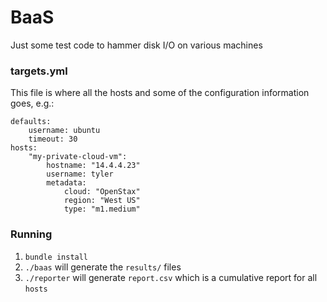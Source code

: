 # BaaS

Just some test code to hammer disk I/O on various machines

### targets.yml

This file is where all the hosts and some of the configuration information
goes, e.g.:


```
defaults:
    username: ubuntu
    timeout: 30
hosts:
    "my-private-cloud-vm":
        hostname: "14.4.4.23"
        username: tyler
        metadata:
            cloud: "OpenStax"
            region: "West US"
            type: "m1.medium"

```

### Running

 1. `bundle install`
 1. `./baas` will generate the `results/` files
 1. `./reporter` will generate `report.csv` which is a cumulative report for
    all `hosts`
